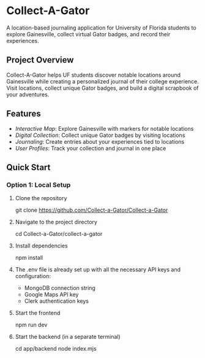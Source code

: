 ﻿# Collect-A-Gator

A location-based journaling application for University of Florida students to explore Gainesville, collect virtual Gator badges, and record their experiences.

## Project Overview

Collect-A-Gator helps UF students discover notable locations around Gainesville while creating a personalized journal of their college experience. Visit locations, collect unique Gator badges, and build a digital scrapbook of your adventures.

## Features

- *Interactive Map*: Explore Gainesville with markers for notable locations
- *Digital Collection*: Collect unique Gator badges by visiting locations
- *Journaling*: Create entries about your experiences tied to locations
- *User Profiles*: Track your collection and journal in one place

## Quick Start

### Option 1: Local Setup

1. Clone the repository
   
   git clone https://github.com/Collect-a-Gator/Collect-a-Gator
   

2. Navigate to the project directory
   
   cd Collect-a-Gator/collect-a-gator
   

3. Install dependencies
   
   npm install
   

4. The .env file is already set up with all the necessary API keys and configuration:
   - MongoDB connection string
   - Google Maps API key
   - Clerk authentication keys

5. Start the frontend
   
   npm run dev
   

6. Start the backend (in a separate terminal)
   
   cd app/backend
   node index.mjs
   

